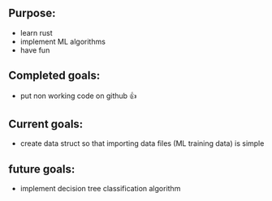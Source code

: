## Purpose:
* learn rust
* implement ML algorithms
* have fun
 
## Completed goals:
* put non working code on github :+1:

## Current goals:
* create data struct so that importing data files (ML training data) is simple

## future goals:
* implement decision tree classification algorithm 
